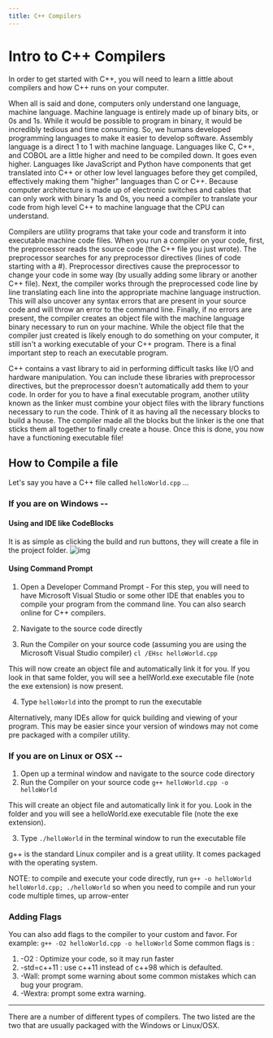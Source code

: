 ```yaml
---
title: C++ Compilers
---
```


# Intro to C++ Compilers

In order to get started with C++, you will need to learn a little about compilers and how C++ runs on your computer.

When all is said and done, computers only understand one language, machine language. Machine language is entirely made up of
binary bits, or 0s and 1s. While it would be possible to program in binary, it would be incredibly tedious and time consuming. 
So, we humans developed programming languages to make it easier to develop software. Assembly language is a direct 1 to 1 with machine
language. Languages like C, C++, and COBOL are a little higher and need to be compiled down. It goes even higher. Languages
like JavaScript and Python have components that get translated into C++ or other low level languages before they get compiled, 
effectively making them "higher" languages than C or C++.
Because computer architecture is made up of electronic switches and cables that can only work with binary 1s and 0s,
you need a compiler to translate your code from high level C++ to machine language that the CPU can understand.

Compilers are utility programs that take your code and transform it into executable machine code files. When you run a compiler
on your code, first, the preprocessor reads the source code (the C++ file you just wrote). The preprocessor searches for any
preprocessor directives (lines of code starting with a #). Preprocessor directives cause the
preprocessor to change your code in some way (by usually adding some library or another C++ file). 
Next, the compiler works through the preprocessed code line by line translating
each line into the appropriate machine language instruction. This will also uncover any syntax errors that are present in your
source code and will throw an error to the command line. Finally, if no errors are present, the compiler creates an object 
file with the machine language binary necessary to run on your machine. While the object file that the compiler just created
is likely enough to do something on your computer, it still isn't a working executable of your C++ program. There is a final
important step to reach an executable program.

C++ contains a vast library to aid in performing difficult tasks like I/O and hardware manipulation. You can include these 
libraries with preprocessor directives, but the preprocessor doesn't automatically add them to your code. In order for you to have 
a final executable program, another utility known as the linker must combine your object files with the library functions
necessary to run the code. Think of it as having all the necessary blocks
to build a house. The compiler made all the blocks but the linker is the one that sticks them all together to finally create a house.
Once this is done, you now have a functioning executable file!


## How to Compile a file
Let's say you have a C++ file called `helloWorld.cpp` ...

### If you are on Windows -- 

#### Using and IDE like CodeBlocks

It is as simple as clicking the build and run buttons, they will create a file in the project folder.
![img](https://i.imgur.com/FwZuFGy.png)

#### Using Command Prompt
1. Open a Developer Command Prompt - For this step, you will need to have Microsoft Visual Studio or some other IDE that 
enables you to compile your program from the command line. You can also search online for C++ compilers.

2. Navigate to the source code directly

3. Run the Compiler on your source code (assuming you are using the Microsoft Visual Studio compiler)
`cl /EHsc helloWorld.cpp`

This will now create an object file and automatically link it for you. If you look in that same folder, you will see a 
hellWorld.exe executable file (note the exe extension) is now present.

4. Type `helloWorld` into the prompt to run the executable

Alternatively, many IDEs allow for quick building and viewing of your program. This may be easier since your version of 
windows may not come pre packaged with a compiler utility. 

### If you are on Linux or OSX -- 
1. Open up a terminal window and navigate to the source code directory
2. Run the Compiler on your source code
`g++ helloWorld.cpp -o helloWorld`

This will create an object file and automatically link it for you. Look in the folder and you will see a helloWorld.exe 
executable file (note the exe extension). 

3. Type `./helloWorld` in the terminal window to run the executable file

g++ is the standard Linux compiler and is a great utility. It comes packaged with the operating system.

NOTE:
to compile and execute your code directly, run
`g++ -o helloWorld helloWorld.cpp; ./helloWorld`
so when you need to compile and run your code multiple times,
up arrow-enter 

### Adding Flags
You can also add flags to the compiler to your custom and favor. For example:
`g++ -O2 helloWorld.cpp -o helloWorld`
Some common flags is :
1. -O2 : Optimize your code, so it may run faster
2. -std=c++11 : use c++11 instead of c++98 which is defaulted.
3. -Wall: prompt some warning about some common mistakes which can bug your program.
4. -Wextra: prompt some extra warning.
____________

There are a number of different types of compilers. The two listed are the two that are usually packaged with the Windows
or Linux/OSX.
